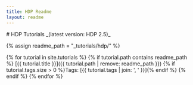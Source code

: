 ```yaml
---
title: HDP Readme
layout: readme
---
```


\# HDP Tutorials
\_(latest version: HDP 2.5)\_

{% assign readme_path = "_tutorials/hdp/" %}

{% for tutorial in site.tutorials %}
{% if tutorial.path contains readme_path %}
\[{{ tutorial.title }}\]\({{ tutorial.path | remove: readme_path }}\)
{% if tutorial.tags.size > 0 %}Tags: \[{{ tutorial.tags | join: ', ' }}\]{% endif %}
{% endif %}
{% endfor %}
